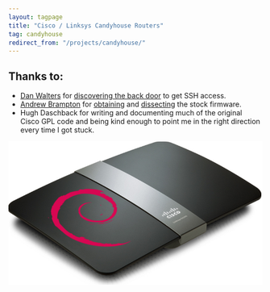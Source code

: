 ```yaml
---
layout: tagpage
title: "Cisco / Linksys Candyhouse Routers"
tag: candyhouse
redirect_from: "/projects/candyhouse/"
---
```


## Thanks to:
* [Dan Walters](http://walters.io) for [discovering the back door](https://web.archive.org/web/20131210152136/http://blog.danwalters.net/blog/2012/06/19/hacking-linksys-ea3500-firmware-for-ssh-access) to get SSH access.
* [Andrew Brampton](http://bramp.net) for [obtaining](https://blog.bramp.net/post/2012/01/22/obtaining-the-firmware-for-linksys-e4200v2/) and [dissecting](https://blog.bramp.net/post/2012/01/24/hacking-linksys-e4200v2-firmware/) the stock firmware.
* Hugh Daschback for writing and documenting much of the original Cisco GPL code and being kind enough to point me in the right direction every time I got stuck.

![Candyhouse Router](/assets/4d357c4eba3c55e8debbd2a00f0c59ca.jpg)

